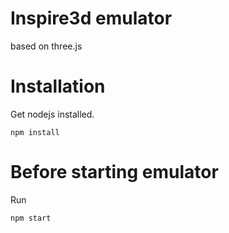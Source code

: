 # Inspire3d emulator
based on three.js

# Installation
Get nodejs installed.
```
npm install
```

# Before starting emulator
Run
```
npm start
```
